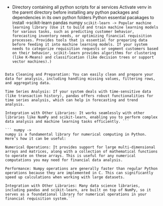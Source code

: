 - Directory containing all python scripts for ai services
  Activate venv in the parent directory before installing any python packages and dependencies in its own python folders
  Python essential pacakages to install ->scikit-learn pandas numpy
  `scikit-learn -> Popular machine learning library (Use it to build and train machine learning models for various tasks, such as predicting customer behavior, forecasting inventory needs, or optimizing financial requisition processes. Provides tools that is essential for preparing data before feeding it into machine learning models. If your system needs to categorize requisition requests or segment customers based on their behavior, scikit-learn provides algorithms for clustering (like K-Means) and classification (like decision trees or support vector machines).)`

````pandas -> is a powerful data manipulation and analysis library. Here’s how it can be useful: Data Structures: It provides data structures like DataFrames, which are ideal for handling tabular data (e.g., customer requisition records). This makes it easier to analyze and manipulate your data.

Data Cleaning and Preparation: You can easily clean and prepare your data for analysis, including handling missing values, filtering rows, and aggregating data.

Time Series Analysis: If your system deals with time-sensitive data (like transaction history), pandas offers robust functionalities for time series analysis, which can help in forecasting and trend analysis.

Integration with Other Libraries: It works seamlessly with other libraries like NumPy and scikit-learn, enabling you to perform complex data analysis and machine learning tasks efficiently. ```

``` numpy ->
numpy is a fundamental library for numerical computing in Python. Here’s how it can be useful:

Numerical Operations: It provides support for large multi-dimensional arrays and matrices, along with a collection of mathematical functions to operate on these arrays. This is useful for any numerical computations you may need for financial data analysis.

Performance: Numpy operations are generally faster than regular Python operations because they are implemented in C. This can significantly speed up calculations when working with large datasets.

Integration with Other Libraries: Many data science libraries, including pandas and scikit-learn, are built on top of NumPy, so it serves as a foundational library for numerical operations in your financial requisition system.```
````
